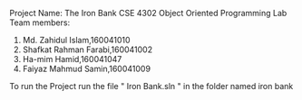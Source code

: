 Project Name: The Iron Bank
CSE 4302
Object Oriented Programming Lab
Team members:
1. Md. Zahidul Islam,160041010
2. Shafkat Rahman Farabi,160041002
3. Ha-mim Hamid,160041047
4. Faiyaz Mahmud Samin,160041009

To run the Project run the file " Iron Bank.sln " in the folder named iron bank 
